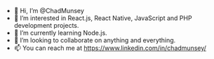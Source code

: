 - 👋 Hi, I’m @ChadMunsey
- 👀 I’m interested in React.js, React Native, JavaScript and PHP development projects.
- 🌱 I’m currently learning Node.js.
- 💞️ I’m looking to collaborate on anything and everything.
- 📫 You can reach me at https://www.linkedin.com/in/chadmunsey/

<!---
ChadMunsey/ChadMunsey is a ✨ special ✨ repository because its `README.md` (this file) appears on your GitHub profile.
You can click the Preview link to take a look at your changes.
--->

